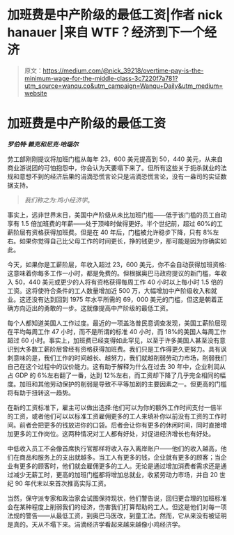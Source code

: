 # 加班费是中产阶级的最低工资|作者 nick hanauer |来自 WTF？经济到下一个经济

> 原文：<https://medium.com/@nick_39218/overtime-pay-is-the-minimum-wage-for-the-middle-class-3c7220f7a781?utm_source=wanqu.co&utm_campaign=Wanqu+Daily&utm_medium=website>

# **加班费是中产阶级的最低工资**

***罗伯特·赖克和尼克·哈瑙尔***

劳工部刚刚提议将加班门槛从每年 23，600 美元提高到 50，440 美元，从来自商业游说团的可怕抱怨中，你会认为天要塌下来了。但所有这些关于扼杀就业的法规和意想不到的经济后果的涓滴恐慌言论只是涓滴恐慌言论，没有一盎司的实证数据支持。

> *我们称之为:鸡小经济学*。

事实上，远非世界末日，美国中产阶级从未比加班门槛——低于该门槛的员工自动享有 1.5 倍加班费的年薪——处于顶峰时做得更好。半个世纪前，超过 60%的工薪阶层有资格获得加班费。但是在 40 年后，门槛被允许稳步下降，只有 8%左右。如果你觉得自己比父母工作的时间更长，挣的钱更少，那可能是因为你确实如此。

今天，如果你是工薪阶层，年收入超过 23，600 美元，你不会自动获得加班资格:这意味着你每多工作一小时，都是免费的。但根据奥巴马政府提议的新门槛，年收入 50，440 美元或更少的人将有资格获得每周工作 40 小时以上每小时 1.5 倍的工资。这将使符合条件的工人数量增加近 500 万，大幅增加中产阶级收入和就业。这还没有达到回到 1975 年水平所需的 69，000 美元的门槛，但这是朝着正确方向迈出的勇敢的一步。这就像提高中产阶级的最低工资。

每个人都知道美国人工作过度。最近的一项盖洛普民意调查发现，美国工薪阶层现在平均每周工作 47 小时，而不是所谓的标准 40 小时，而 18%的美国人每周工作超过 60 小时。事实上，加班费已经变得如此罕见，以至于许多美国人甚至没有意识到大多数工薪阶层曾经有资格获得加班费。我们只是工作得更久更努力。具有讽刺意味的是，我们工作的时间越长、越努力，我们就越削弱劳动力市场，削弱我们自己在这个过程中的议价能力。这有助于解释为什么在过去 30 年中，企业利润从占 GDP 的 6%左右翻了一番，达到 12%左右，而工资却下降了几乎完全相同的幅度。加班和其他劳动保护的削弱是导致不平等加剧的主要因素之一。但更高的门槛将有助于扭转这一趋势。

在新的工资标准下，雇主可以做出选择:他们可以为你的额外工作时间支付一倍半的工资，或者他们可以以标准工资雇佣更多的工人来填补你以前没有工资的工作时间。前者会把更多的钱放进你的口袋。后者会让你有更多的休闲时间，同时直接增加更多的工作岗位。这两种情况对工人都有好处，对促进经济增长也有好处。

中低收入员工不会像首席执行官那样将收入存入离岸账户——他们的收入越高，他们在商品和服务上的支出就越多。当工人有更多的钱，企业就有更多的顾客；当企业有更多的顾客时，他们就会雇佣更多的工人。无论是通过增加消费者需求还是通过减少无薪工时，更高的加班门槛都将增加总就业，收紧劳动力市场，并自 20 世纪 90 年代末以来首次推高实际工资。

当然，保守派专家和政治家会试图保持现状，他们警告说，回归更合理的加班标准会在某种程度上削弱我们的经济，伤害我们打算帮助的工人。但这是他们对每一项法规的警告——从最低工资，到奥巴马医改，到童工法。然而，它从来没有被证明是真的。天从不塌下来。涓滴经济学看起来越来越像小鸡经济学。